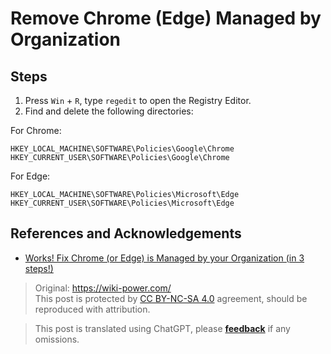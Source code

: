 # Remove Chrome (Edge) Managed by Organization

## Steps

1. Press `Win` + `R`, type `regedit` to open the Registry Editor.
2. Find and delete the following directories:

For Chrome:

```
HKEY_LOCAL_MACHINE\SOFTWARE\Policies\Google\Chrome
HKEY_CURRENT_USER\SOFTWARE\Policies\Google\Chrome
```

For Edge:

```
HKEY_LOCAL_MACHINE\SOFTWARE\Policies\Microsoft\Edge
HKEY_CURRENT_USER\SOFTWARE\Policies\Microsoft\Edge
```

## References and Acknowledgements

- [Works! Fix Chrome (or Edge) is Managed by your Organization (in 3 steps!)](https://www.joshualowcock.com/guide/fix-chrome-is-managed-by-your-organization-in-3-steps/)

> Original: <https://wiki-power.com/>  
> This post is protected by [CC BY-NC-SA 4.0](https://creativecommons.org/licenses/by/4.0/deed.en) agreement, should be reproduced with attribution.

> This post is translated using ChatGPT, please [**feedback**](https://github.com/linyuxuanlin/Wiki_MkDocs/issues/new) if any omissions.